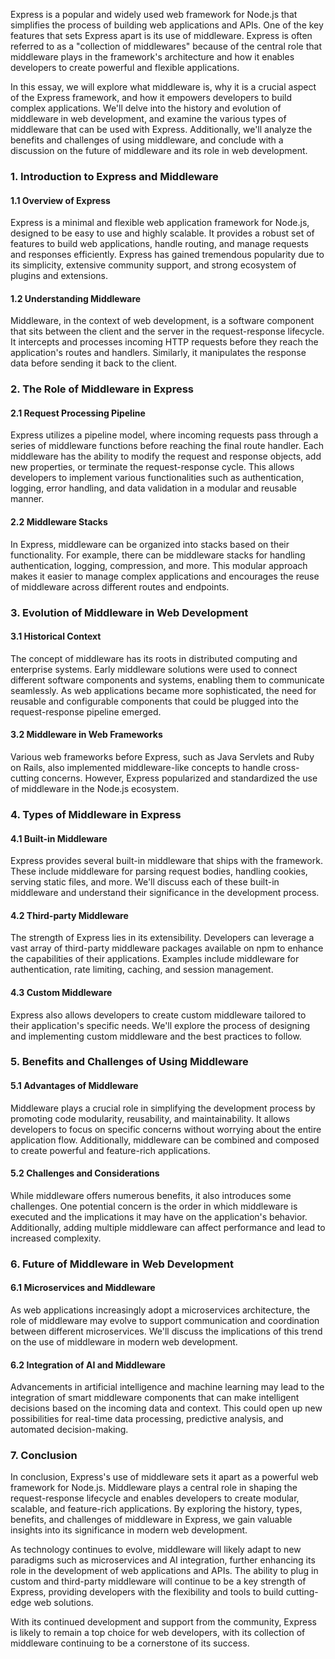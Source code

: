 Express is a popular and widely used web framework for Node.js that simplifies the process of building web applications and APIs. One of the key features that sets Express apart is its use of middleware. Express is often referred to as a "collection of middlewares" because of the central role that middleware plays in the framework's architecture and how it enables developers to create powerful and flexible applications.

In this essay, we will explore what middleware is, why it is a crucial aspect of the Express framework, and how it empowers developers to build complex applications. We'll delve into the history and evolution of middleware in web development, and examine the various types of middleware that can be used with Express. Additionally, we'll analyze the benefits and challenges of using middleware, and conclude with a discussion on the future of middleware and its role in web development.

### 1. Introduction to Express and Middleware

#### 1.1 Overview of Express

Express is a minimal and flexible web application framework for Node.js, designed to be easy to use and highly scalable. It provides a robust set of features to build web applications, handle routing, and manage requests and responses efficiently. Express has gained tremendous popularity due to its simplicity, extensive community support, and strong ecosystem of plugins and extensions.

#### 1.2 Understanding Middleware

Middleware, in the context of web development, is a software component that sits between the client and the server in the request-response lifecycle. It intercepts and processes incoming HTTP requests before they reach the application's routes and handlers. Similarly, it manipulates the response data before sending it back to the client.

### 2. The Role of Middleware in Express

#### 2.1 Request Processing Pipeline

Express utilizes a pipeline model, where incoming requests pass through a series of middleware functions before reaching the final route handler. Each middleware has the ability to modify the request and response objects, add new properties, or terminate the request-response cycle. This allows developers to implement various functionalities such as authentication, logging, error handling, and data validation in a modular and reusable manner.

#### 2.2 Middleware Stacks

In Express, middleware can be organized into stacks based on their functionality. For example, there can be middleware stacks for handling authentication, logging, compression, and more. This modular approach makes it easier to manage complex applications and encourages the reuse of middleware across different routes and endpoints.

### 3. Evolution of Middleware in Web Development

#### 3.1 Historical Context

The concept of middleware has its roots in distributed computing and enterprise systems. Early middleware solutions were used to connect different software components and systems, enabling them to communicate seamlessly. As web applications became more sophisticated, the need for reusable and configurable components that could be plugged into the request-response pipeline emerged.

#### 3.2 Middleware in Web Frameworks

Various web frameworks before Express, such as Java Servlets and Ruby on Rails, also implemented middleware-like concepts to handle cross-cutting concerns. However, Express popularized and standardized the use of middleware in the Node.js ecosystem.

### 4. Types of Middleware in Express

#### 4.1 Built-in Middleware

Express provides several built-in middleware that ships with the framework. These include middleware for parsing request bodies, handling cookies, serving static files, and more. We'll discuss each of these built-in middleware and understand their significance in the development process.

#### 4.2 Third-party Middleware

The strength of Express lies in its extensibility. Developers can leverage a vast array of third-party middleware packages available on npm to enhance the capabilities of their applications. Examples include middleware for authentication, rate limiting, caching, and session management.

#### 4.3 Custom Middleware

Express also allows developers to create custom middleware tailored to their application's specific needs. We'll explore the process of designing and implementing custom middleware and the best practices to follow.

### 5. Benefits and Challenges of Using Middleware

#### 5.1 Advantages of Middleware

Middleware plays a crucial role in simplifying the development process by promoting code modularity, reusability, and maintainability. It allows developers to focus on specific concerns without worrying about the entire application flow. Additionally, middleware can be combined and composed to create powerful and feature-rich applications.

#### 5.2 Challenges and Considerations

While middleware offers numerous benefits, it also introduces some challenges. One potential concern is the order in which middleware is executed and the implications it may have on the application's behavior. Additionally, adding multiple middleware can affect performance and lead to increased complexity.

### 6. Future of Middleware in Web Development

#### 6.1 Microservices and Middleware

As web applications increasingly adopt a microservices architecture, the role of middleware may evolve to support communication and coordination between different microservices. We'll discuss the implications of this trend on the use of middleware in modern web development.

#### 6.2 Integration of AI and Middleware

Advancements in artificial intelligence and machine learning may lead to the integration of smart middleware components that can make intelligent decisions based on the incoming data and context. This could open up new possibilities for real-time data processing, predictive analysis, and automated decision-making.

### 7. Conclusion

In conclusion, Express's use of middleware sets it apart as a powerful web framework for Node.js. Middleware plays a central role in shaping the request-response lifecycle and enables developers to create modular, scalable, and feature-rich applications. By exploring the history, types, benefits, and challenges of middleware in Express, we gain valuable insights into its significance in modern web development.

As technology continues to evolve, middleware will likely adapt to new paradigms such as microservices and AI integration, further enhancing its role in the development of web applications and APIs. The ability to plug in custom and third-party middleware will continue to be a key strength of Express, providing developers with the flexibility and tools to build cutting-edge web solutions.

With its continued development and support from the community, Express is likely to remain a top choice for web developers, with its collection of middleware continuing to be a cornerstone of its success.
